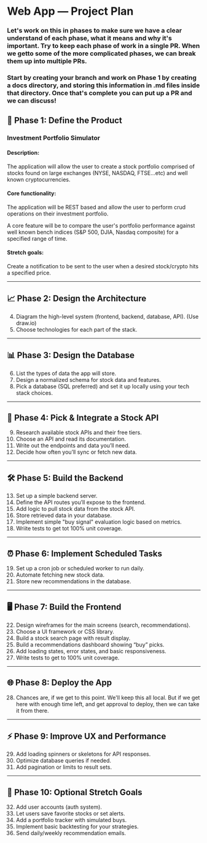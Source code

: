 # Web App — Project Plan

### Let's work on this in phases to make sure we have a clear understand of each phase, what it means and why it's important. Try to keep each phase of work in a single PR. When we getto some of the more complicated phases, we can break them up into multiple PRs.

### Start by creating your branch and work on Phase 1 by creating a docs directory, and storing this information in .md files inside that directory. Once that's complete you can put up a PR and we can discuss!



## 📅 Phase 1: Define the Product

### Investment Portfolio Simulator
#### Description:

The application will allow the user to create a stock portfolio comprised of stocks found on large exchanges
(NYSE, NASDAQ, FTSE...etc) and well known cryptocurrencies.

#### Core functionality:

The application will be REST based and allow the user to perform crud operations on their investment portfolio.

A core feature will be to compare the user's portfolio performance against well known bench indices (S&P 500, DJIA, Nasdaq composite) for a
specified range of time.

#### Stretch goals:

Create a notification to be sent to the user when a desired stock/crypto hits a specified price.

---

## 📈 Phase 2: Design the Architecture

4. Diagram the high-level system (frontend, backend, database, API). (Use draw.io)
5. Choose technologies for each part of the stack.

---

## 📊 Phase 3: Design the Database

6. List the types of data the app will store.
7. Design a normalized schema for stock data and features.
8. Pick a database (SQL preferred) and set it up locally using your tech stack choices.

---

## 🔹 Phase 4: Pick & Integrate a Stock API

9. Research available stock APIs and their free tiers.
10. Choose an API and read its documentation.
11. Write out the endpoints and data you’ll need.
12. Decide how often you’ll sync or fetch new data.

---

## 🛠️ Phase 5: Build the Backend

13. Set up a simple backend server.
14. Define the API routes you’ll expose to the frontend.
15. Add logic to pull stock data from the stock API.
16. Store retrieved data in your database.
17. Implement simple "buy signal" evaluation logic based on metrics.
18. Wriite tests to get tot 100% unit coverage.
---

## ⏰ Phase 6: Implement Scheduled Tasks

19. Set up a cron job or scheduled worker to run daily.
20. Automate fetching new stock data.
21. Store new recommendations in the database.

---

## 🖥 Phase 7: Build the Frontend

22. Design wireframes for the main screens (search, recommendations).
23. Choose a UI framework or CSS library.
24. Build a stock search page with result display.
25. Build a recommendations dashboard showing “buy” picks.
26. Add loading states, error states, and basic responsiveness.
27. Write tests to get to 100% unit coverage.
---

## 🌐 Phase 8: Deploy the App

28. Chances are, if we get to this point. We'll keep this all local. But if we get here with enough time left, and get approval to deploy, then we can take it from there.

---

## ⚡ Phase 9: Improve UX and Performance

29. Add loading spinners or skeletons for API responses.
30. Optimize database queries if needed.
31. Add pagination or limits to result sets.

---

## 🚀 Phase 10: Optional Stretch Goals

32. Add user accounts (auth system).
33. Let users save favorite stocks or set alerts.
34. Add a portfolio tracker with simulated buys.
35. Implement basic backtesting for your strategies.
36. Send daily/weekly recommendation emails.

